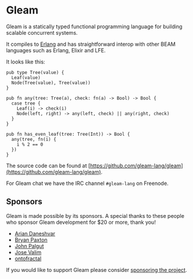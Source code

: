 # Gleam

Gleam is a statically typed functional programming language for building
scalable concurrent systems.

It compiles to [Erlang](http://www.erlang.org/) and has straightforward
interop with other BEAM languages such as Erlang, Elixir and LFE.

It looks like this:


```rust,noplaypen
pub type Tree(value) {
  Leaf(value)
  Node(Tree(value), Tree(value))
}

pub fn any(tree: Tree(a), check: fn(a) -> Bool) -> Bool {
  case tree {
    Leaf(i) -> check(i)
    Node(left, right) -> any(left, check) || any(right, check)
  }
}

pub fn has_even_leaf(tree: Tree(Int)) -> Bool {
  any(tree, fn(i) {
    i % 2 == 0
  })
}
```

The source code can be found at
[https://github.com/gleam-lang/gleam](https://github.com/gleam-lang/gleam).

For Gleam chat we have the IRC channel `#gleam-lang` on Freenode.

## Sponsors

Gleam is made possible by its sponsors. A special thanks to these people who
sponsor Gleam development for $20 or more, thank you!

- [Arian Daneshvar](https://github.com/bees)
- [Bryan Paxton](https://github.com/starbelly)
- [John Palgut](https://github.com/Jwsonic)
- [Jose Valim](https://github.com/josevalim)
- [ontofractal](https://github.com/ontofractal)

If you would like to support Gleam please consider [sponsoring the
project](https://github.com/sponsors/lpil).
